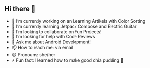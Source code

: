 ## Hi there 👋
- 🔭 I’m currently working on an Learning Artikels with Color Sorting
- 🌱 I’m currently learning Jetpack Compose and Electric Guitar
- 👯 I’m looking to collaborate on Fun Projects!
- 🤔 I’m looking for help with Code Reviews
- 💬 Ask me about Android Development!
- 📫 How to reach me: via email
- 😄 Pronouns: she/her
- ⚡ Fun fact: I learned how to make good chia pudding 🐣
